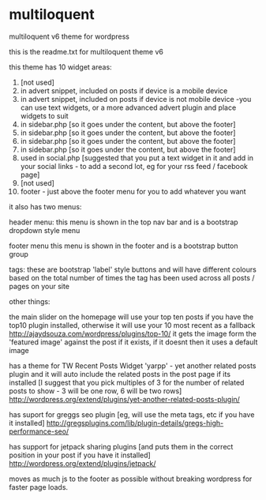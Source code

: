 multiloquent
=============

multiloquent v6 theme for wordpress




this is the readme.txt for multiloquent theme v6

this theme has 10 widget areas:
1) [not used]
2) in advert snippet, included on posts if device is a mobile device
3) in advert snippet, included on posts if device is not mobile device -you can use text widgets, or a more advanced advert plugin and place widgets to suit
4) in sidebar.php [so it goes under the content, but above the footer]
5) in sidebar.php [so it goes under the content, but above the footer]
6) in sidebar.php [so it goes under the content, but above the footer]
7) in sidebar.php [so it goes under the content, but above the footer]
8) used in social.php [suggested that you put a text widget in it and add in your social links - to add a second lot, eg for your rss feed / facebook page]
9) [not used]
10) footer - just above the footer menu for you to add whatever you want

it also has two menus:

header menu:
this menu is shown in the top nav bar and is a bootstrap dropdown style menu


footer menu
this menu is shown in the footer and is a bootstrap button group 



tags:
these are bootstrap 'label' style buttons and will have different colours based on the total number of times the tag has been used across all posts / pages on your site


other things:

the main slider on the homepage will use your top ten posts if you have the top10 plugin installed, otherwise it will use your 10 most recent as a fallback
http://ajaydsouza.com/wordpress/plugins/top-10/
it gets the image form the 'featured image' against the post if it exists, if it doesnt then it uses a default image


has a theme for TW Recent Posts Widget 'yarpp' - yet another related posts plugin and it will auto include the related posts in the post page if its installed
[I suggest that you pick multiples of 3 for the number of related posts to show - 3 will be one row, 6 will be two rows]
http://wordpress.org/extend/plugins/yet-another-related-posts-plugin/

has suport for greggs seo plugin [eg, will use the meta tags, etc if you have it installed]
http://gregsplugins.com/lib/plugin-details/gregs-high-performance-seo/

has support for jetpack sharing plugins [and puts them in the correct position in your post if you have it installed]
http://wordpress.org/extend/plugins/jetpack/


moves as much js to the footer as possible without breaking wordpress for faster page loads.
